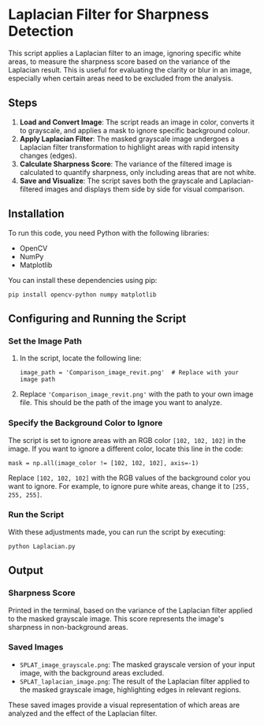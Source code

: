 # Laplacian Filter for Sharpness Detection

This script applies a Laplacian filter to an image, ignoring specific white areas, to measure the sharpness score based on the variance of the Laplacian result. This is useful for evaluating the clarity or blur in an image, especially when certain areas need to be excluded from the analysis.

## Steps

1. **Load and Convert Image**: The script reads an image in color, converts it to grayscale, and applies a mask to ignore specific background colour.
2. **Apply Laplacian Filter**: The masked grayscale image undergoes a Laplacian filter transformation to highlight areas with rapid intensity changes (edges).
3. **Calculate Sharpness Score**: The variance of the filtered image is calculated to quantify sharpness, only including areas that are not white.
4. **Save and Visualize**: The script saves both the grayscale and Laplacian-filtered images and displays them side by side for visual comparison.

## Installation

To run this code, you need Python with the following libraries:
- OpenCV
- NumPy
- Matplotlib

You can install these dependencies using pip:

`pip install opencv-python numpy matplotlib`

## Configuring and Running the Script

### Set the Image Path

1. In the script, locate the following line:

   `image_path = 'Comparison_image_revit.png'  # Replace with your image path`

2. Replace `'Comparison_image_revit.png'` with the path to your own image file. This should be the path of the image you want to analyze.

### Specify the Background Color to Ignore

The script is set to ignore areas with an RGB color `[102, 102, 102]` in the image. If you want to ignore a different color, locate this line in the code:

`mask = np.all(image_color != [102, 102, 102], axis=-1)`

Replace `[102, 102, 102]` with the RGB values of the background color you want to ignore. For example, to ignore pure white areas, change it to `[255, 255, 255]`.

### Run the Script

With these adjustments made, you can run the script by executing:

`python Laplacian.py`

## Output

### Sharpness Score
Printed in the terminal, based on the variance of the Laplacian filter applied to the masked grayscale image. This score represents the image's sharpness in non-background areas.

### Saved Images
- `SPLAT_image_grayscale.png`: The masked grayscale version of your input image, with the background areas excluded.
- `SPLAT_laplacian_image.png`: The result of the Laplacian filter applied to the masked grayscale image, highlighting edges in relevant regions.

These saved images provide a visual representation of which areas are analyzed and the effect of the Laplacian filter.